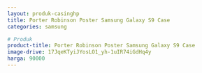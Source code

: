```yaml
---
layout: produk-casinghp
title: Porter Robinson Poster Samsung Galaxy S9 Case
categories: samsung

# Produk
product-title: Porter Robinson Poster Samsung Galaxy S9 Case
image-drive: 17JqeKTyiJYosLO1_yh-1uIR74iGdHq4y
harga: 90000
---
```

